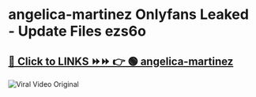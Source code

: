 
 # angelica-martinez Onlyfans Leaked - Update Files ezs6o

## <h2><a href="https://clipsfans.com/angelica-martinez&ref=git">🔗 Click to LINKS ⏩⏩ 👉 🟢 angelica-martinez </a></h2>

<a href="https://clipsfans.com/angelica-martinez&ref=git" rel="nofollow" data-target="animated-image.originalLink"><img src="https://i.ibb.co.com/xMMVF88/686577567.gif" alt="Viral Video Original" style="max-width: 100%; display: inline-block;" data-target="animated-image.originalImage"></a>

